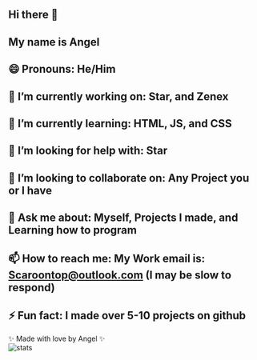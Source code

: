 ## Hi there 👋
## My name is Angel
## 😄 Pronouns: He/Him
## 🔭 I’m currently working on: Star, and Zenex
## 🌱 I’m currently learning: HTML, JS, and CSS
## 🤔 I’m looking for help with: Star
## 👯 I’m looking to collaborate on: Any Project you or I have
## 💬 Ask me about: Myself, Projects I made, and Learning how to program
## 📫 How to reach me: My Work email is: Scaroontop@outlook.com **(I may be slow to respond)**
## ⚡ Fun fact: I made over 5-10 projects on github
✨ Made with love by Angel ✨ <br>
![stats](https://github-readme-stats.vercel.app/api?username=RipAngelhacks&show_icons=true&theme=dark)


